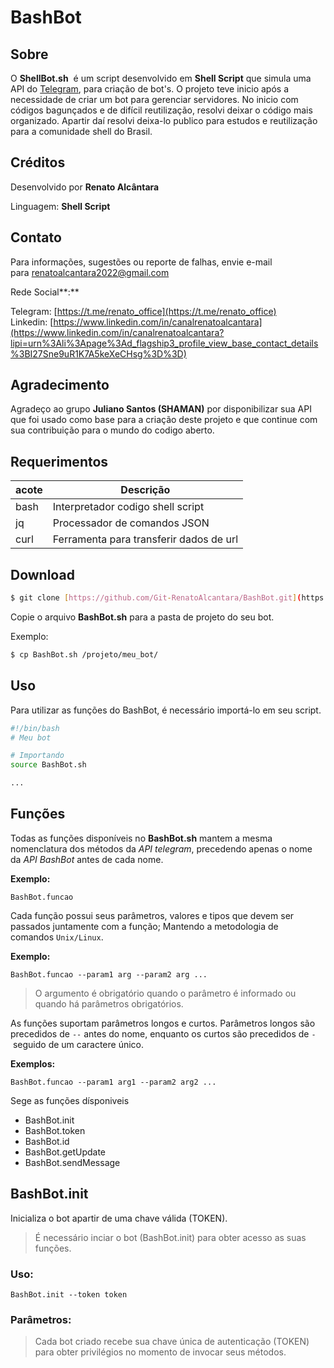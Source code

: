 # BashBot

## Sobre


O **ShellBot.sh**
 é um script desenvolvido em **Shell Script** que simula uma API  do [Telegram](https://core.telegram.org/api), para criação de bot's. O projeto teve inicio após a necessidade de criar um bot para gerenciar servidores. No inicio com códigos bagunçados e de difícil reutilização, resolvi deixar o código mais organizado. Apartir daí resolvi deixa-lo publico para estudos e reutilização para a comunidade shell do Brasil.

## Créditos


Desenvolvido por **Renato Alcântara**

Linguagem: **Shell Script**

## Contato


Para informações, sugestões ou reporte de falhas, envie e-mail para renatoalcantara2022@gmail.com

Rede Social**:**

Telegram: [https://t.me/renato_office](https://t.me/renato_office) Linkedin: [https://www.linkedin.com/in/canalrenatoalcantara](https://www.linkedin.com/in/canalrenatoalcantara?lipi=urn%3Ali%3Apage%3Ad_flagship3_profile_view_base_contact_details%3BI27Sne9uR1K7A5keXeCHsg%3D%3D)

## Agradecimento


Agradeço ao grupo **Juliano Santos (SHAMAN)** por disponibilizar sua API que foi usado como base para a criação deste projeto e que continue com sua contribuição para o mundo do codigo aberto.

## Requerimentos


| acote |                        Descrição                                    |
| --- | --- |
| bash | Interpretador codigo shell script |
| jq | Processador de comandos JSON |
| curl | Ferramenta para transferir dados de url |

## Download



```bash
$ git clone [https://github.com/Git-RenatoAlcantara/BashBot.git](https://github.com/Git-RenatoAlcantara/BashBot.git) && cd BashBot
```

Copie o arquivo **BashBot.sh** para a pasta de projeto do seu bot.

Exemplo:

```bash
$ cp BashBot.sh /projeto/meu_bot/
```

## Uso



Para utilizar as funções do BashBot, é necessário importá-lo em seu script.

```bash
#!/bin/bash
# Meu bot

# Importando 
source BashBot.sh

...
```

## Funções



Todas as funções disponíveis no **BashBot.sh** mantem a mesma nomenclatura dos métodos da *API telegram*, precedendo apenas o nome da *API BashBot* antes de cada nome.

**Exemplo:**

`BashBot.funcao`

Cada função possui seus parâmetros, valores e tipos que devem ser passados juntamente com a função; Mantendo a metodologia de comandos `Unix/Linux`.

**Exemplo:**

`BashBot.funcao --param1 arg --param2 arg ...`

> O argumento é obrigatório quando o parâmetro é informado ou quando há parâmetros obrigatórios.
> 

As funções suportam parâmetros longos e curtos. Parâmetros longos são precedidos de `--` antes do nome, enquanto os curtos são precedidos de `-` seguido de um caractere único.

**Exemplos:**

`BashBot.funcao --param1 arg1 --param2 arg2 ...`

Sege as funções dísponiveis

- BashBot.init
- BashBot.token
- BashBot.id
- BashBot.getUpdate
- BashBot.sendMessage

## BashBot.init



Inicializa o bot apartir de uma chave válida (TOKEN).

> É necessário inciar o bot (BashBot.init) para obter acesso as suas funções.
> 

### **Uso:**

`BashBot.init --token token`

### **Parâmetros:**


> Cada bot criado recebe sua chave única de autenticação (TOKEN) para obter privilégios no momento de invocar seus métodos.
>

